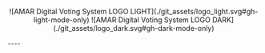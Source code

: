 <p align="center">
![AMAR Digital Voting System LOGO LIGHT](./git_assets/logo_light.svg#gh-light-mode-only)
![AMAR Digital Voting System LOGO DARK](./git_assets/logo_dark.svg#gh-dark-mode-only)
</p>
----
